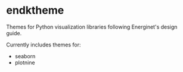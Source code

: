 endktheme
=========

Themes for Python visualization libraries following Energinet's design guide.

Currently includes themes for:
* seaborn
* plotnine
